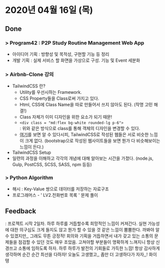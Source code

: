 # 2020년 04월 16일 (목) 

## Done

### > Program42 : P2P Study Routine Management Web App

- 아이디어 기획 : 방향성 및 목적성, 구현할 기능 등 정리
- 개발 기획 : 실제 서비스 할 화면을 가상으로 구성. 기능 및 Event 세분화

### > Airbnb-Clone 강의

- TailwindCSS 란?
  - Utility를 우선시하는 Framework.
  - CSS Property들을 Class로써 가지고 있다.
  - Html, CSS에 Class Name을 따로 만들어서 쓰지 않아도 된다. (작명 고민 해결!)
  - Class 자체가 이미 디자인을 위한 요소가 되기 때문!
  - `<div class = "md:flex bg-white rounded-lg p-6">`  
    : 위와 같은 방식으로 class를 통해 객체의 디자인을 변경할 수 있다.
  - [여기](https://builtwithtailwind.com/)를 보면 알 수 있다시피, TailwindCSS로 작성된 웹들은 서로 비슷한 느낌이 크게 없다. (bootstrap으로 작성된 웹사이트들을 보면 뭔가 다 비슷해보이는 느낌이 든다.)
- TailwindCSS Setup
- 일련의 과정을 이해하고 각각의 개념에 대해 알아보는 시간을 가졌다.
  (node.js, Gulp, PostCSS, SCSS, SASS, npm 등등)

### > Python Algorithm

- 해시 : Key-Value 쌍으로 데이터를 저장하는 자료구조
- 프로그래머스 - ' LV2.전화번호 목록 ' 문제 풀이

## Feedback

: 프로젝트 시작 2일차. 하루 하루를 거듭할수록 희망적인 느낌이 커져간다. 실현 가능성에 대한 의구심도 크게 들지도 않고 뭔가 할 수 있을 것 같은 느낌이 뿜뿜한다. 까봐야 알 수 있겠지만,, 그래도 무튼 긍정적! 회의와 기획을 거듭하면서 내가 갖고 있는 소통의 문제들을 점검할 수 있던 것도 매우 조았음. 고쳐야할 부분들이 명확하게 느껴지니 항상 신경쓰고 소통에 임하도록 하자. 하루 하루가 발전의 기회들로 가득한 느낌! 항상 감사하게 생각하며 순간 순간 최선을 다하자! 오늘도 고생했고,, 좀만 더 고생하다가 자자,,! 화이탱